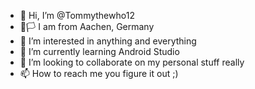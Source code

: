 - 👋 Hi, I’m @Tommythewho12
- 🏴🏳 I am from Aachen, Germany
- 👀 I’m interested in anything and everything
- 🌱 I’m currently learning Android Studio
- 💞️ I’m looking to collaborate on my personal stuff really
- 📫 How to reach me you figure it out ;)

<!---
Tommythewho12/Tommythewho12 is a ✨ special ✨ repository because its `README.md` (this file) appears on your GitHub profile.
You can click the Preview link to take a look at your changes.
--->
